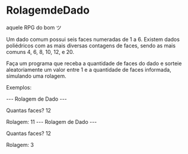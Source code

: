 # RolagemdeDado
aquele RPG do bom ツ

Um dado comum possui seis faces numeradas de 1 a 6. Existem dados poliédricos com as mais diversas contagens de faces, sendo as mais comuns 4, 6, 8, 10, 12, e 20.

Faça um programa que receba a quantidade de faces do dado e sorteie aleatoriamente um valor entre 1 e a quantidade de faces informada, simulando uma rolagem.

Exemplos:

--- Rolagem de Dado ---

Quantas faces? 12

Rolagem: 11
--- Rolagem de Dado ---

Quantas faces? 12

Rolagem: 3